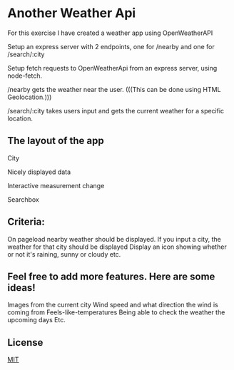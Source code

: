 # Another Weather Api

For this exercise I have created a weather app using OpenWeatherAPI

Setup an express server with 2 endpoints, one for /nearby and one for /search/:city

Setup fetch requests to OpenWeatherApi from an express server, using node-fetch.

/nearby gets the weather near the user. (((This can be done using HTML Geolocation.)))

/search/:city takes users input and gets the current weather for a specific location.

## The layout of the app

City

Nicely displayed data

Interactive measurement change

Searchbox

## Criteria:

On pageload nearby weather should be displayed.
If you input a city, the weather for that city should be displayed
Display an icon showing whether or not it's raining, sunny or cloudy etc.

## Feel free to add more features. Here are some ideas!
Images from the current city
Wind speed and what direction the wind is coming from
Feels-like-temperatures
Being able to check the weather the upcoming days
Etc.

## License
[MIT](https://github.com/FeelsLikeLooksLike/FeelsLikeLooksLike.github.io/blob/master/LICENSE)
